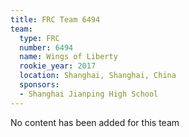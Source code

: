 ```yaml
---
title: FRC Team 6494
team:
  type: FRC
  number: 6494
  name: Wings of Liberty
  rookie_year: 2017
  location: Shanghai, Shanghai, China
  sponsors:
  - Shanghai Jianping High School
---
```


No content has been added for this team